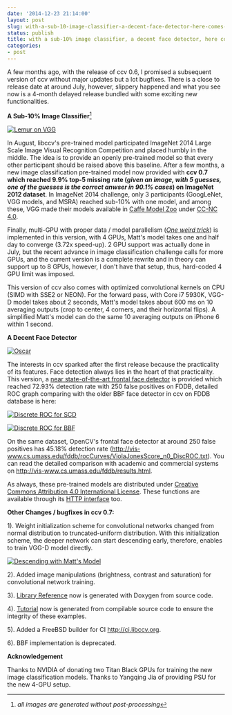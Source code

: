 ```yaml
---
date: '2014-12-23 21:14:00'
layout: post
slug: with-a-sub-10-image-classifier-a-decent-face-detector-here-comes-ccv-0.7
status: publish
title: with a sub-10% image classifier, a decent face detector, here comes ccv 0.7
categories:
- post
---
```


A few months ago, with the release of ccv 0.6, I promised a subsequent version of ccv without major updates but a lot bugfixes. There is a close to release date at around July, however, slippery happened and what you see now is a 4-month delayed release bundled with some exciting new functionalities.

**A Sub-10% Image Classifier**[^1]

[![Lemur on VGG](/photo/2014-09-09-lemur-vgg.png "Lemur with New Model")](/photo/2014-09-09-lemur-vgg.png)

In August, libccv's pre-trained model participated ImageNet 2014 Large Scale Image Visual Recognition Competition and placed humbly in the middle. The idea is to provide an openly pre-trained model so that every other participant should be raised above this baseline. After a few months, a new image classification pre-trained model now provided with **ccv 0.7 which reached 9.9% top-5 missing rate (*given an image, with 5 guesses, one of the guesses is the correct anwser in 90.1% cases*) on ImageNet 2012 dataset**. In ImageNet 2014 challenge, only 3 participants (GoogLeNet, VGG models, and MSRA) reached sub-10% with one model, and among these, VGG made their models available in [Caffe Model Zoo](https://github.com/BVLC/caffe/wiki/Model-Zoo) under [CC-NC 4.0](http://creativecommons.org/licenses/by-nc/4.0/).

Finally, multi-GPU with proper data / model parallelism (*[One weird trick](http://arxiv.org/abs/1404.5997)*) is implemented in this version, with 4 GPUs, Matt's model takes one and half day to converge (3.72x speed-up). 2 GPU support was actually done in July, but the recent advance in image classification challenge calls for more GPUs, and the current version is a complete rewrite and in theory can support up to 8 GPUs, however, I don't have that setup, thus, hard-coded 4 GPU limit was imposed.

This version of ccv also comes with optimized convolutional kernels on CPU (SIMD with SSE2 or NEON). For the forward pass, with Core i7 5930K, VGG-D model takes about 2 seconds, Matt's model takes about 600 ms on 10 averaging outputs (crop to center, 4 corners, and their horizontal flips). A simplified Matt's model can do the same 10 averaging outputs on iPhone 6 within 1 second.

**A Decent Face Detector**

[![Oscar](/photo/2014-12-22-oscar.png "Oscar")](/photo/2014-12-22-oscar.png)

The interests in ccv sparked after the first release because the practicality of its features. Face detection always lies in the heart of that practicality. This version, a [near state-of-the-art frontal face detector](/doc/doc-scd) is provided which reached 72.93% detection rate with 250 false positives on FDDB, detailed ROC graph comparing with the older BBF face detector in ccv on FDDB database is here:

[![Discrete ROC for SCD](/resources/disc-roc-scd.png "ROC for SCD Face Detector")](/resources/disc-roc-scd.png)

[![Discrete ROC for BBF](/resources/disc-roc-bbf.png "ROC for BBF Face Detector")](/resources/disc-roc-bbf.png)

On the same dataset, OpenCV's frontal face detector at around 250 false positives has 45.18% detection rate (<http://vis-www.cs.umass.edu/fddb/rocCurves/ViolaJonesScore_n0_DiscROC.txt>). You can read the detailed comparison with academic and commercial systems on <http://vis-www.cs.umass.edu/fddb/results.html>.

As always, these pre-trained models are distributed under [Creative Commons Attribution 4.0 International License](http://creativecommons.org/licenses/by/4.0/). These functions are available through its [HTTP interface](/doc/doc-http) too.

**Other Changes / bugfixes in ccv 0.7:**

1). Weight initialization scheme for convolutional networks changed from normal distribution to truncated-uniform distribution. With this initialization scheme, the deeper network can start descending early, therefore, enables to train VGG-D model directly.

[![Descending with Matt's Model](/resources/descending-matt.png "Comparison of Descending of Matt's Model with Normal Distribution and Truncated-uniform Distrbution")](/resources/descending-matt.png)

2). Added image manipulations (brightness, contrast and saturation) for convolutional network training.

3). [Library Reference](/lib) now is generated with Doxygen from source code.

4). [Tutorial](/tutorial) now is generated from compilable source code to ensure the integrity of these examples.

5). Added a FreeBSD builder for CI <http://ci.libccv.org>.

6). BBF implementation is deprecated.

**Acknowledgement**

Thanks to NVIDIA of donating two Titan Black GPUs for training the new image classification models. Thanks to Yangqing Jia of providing PSU for the new 4-GPU setup.

[^1]: _all images are generated without post-processing_
